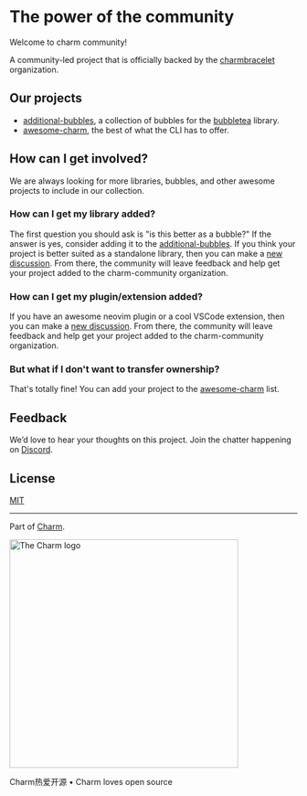 
<!--

**Here are some ideas to get you started:**

🙋‍♀️ A short introduction - what is your organization all about?
🌈 Contribution guidelines - how can the community get involved?
👩‍💻 Useful resources - where can the community find your docs? Is there anything else the community should know?
🍿 Fun facts - what does your team eat for breakfast?
🧙 Remember, you can do mighty things with the power of [Markdown](https://docs.github.com/github/writing-on-github/getting-started-with-writing-and-formatting-on-github/basic-writing-and-formatting-syntax)
-->

# The power of the community

Welcome to charm community!

A community-led project that is officially backed by the [charmbracelet][charm] organization.

## Our projects

- [additional-bubbles][additional-bubbles], a collection of bubbles for the [bubbletea][bubbletea] library.
- [awesome-charm][awesome-charm], the best of what the CLI has to offer.

## How can I get involved?

We are always looking for more libraries, bubbles, and other awesome projects to include in our collection.

### How can I get my library added?

The first question you should ask is "is this better as a bubble?" If the answer is yes, consider adding it to the [additional-bubbles][additional-bubbles].
If you think your project is better suited as a standalone library, then you can make a [new discussion][new-discussion].
From there, the community will leave feedback and help get your project added to the charm-community organization.

### How can I get my plugin/extension added?

If you have an awesome neovim plugin or a cool VSCode extension, then you can make a [new discussion][new-discussion].
From there, the community will leave feedback and help get your project added to the charm-community organization.

### But what if I don't want to transfer ownership?

That's totally fine!
You can add your project to the [awesome-charm][awesome-charm] list.

## Feedback

We’d love to hear your thoughts on this project. Join the chatter happening on [Discord](https://charm.sh/chat).

## License

[MIT](https://github.com/charmbracelet/skate/raw/main/LICENSE)

***

Part of [Charm](https://charm.sh).

<a href="https://charm.sh/"><img alt="The Charm logo" src="https://stuff.charm.sh/charm-badge.jpg" width="400"></a>

Charm热爱开源 • Charm loves open source

[charm]: https://github.com/charmbracelet
[bubbletea]: https://github.com/charmbracelet/bubbletea
[new-discussion]: https://github.com/charm-community/charm-community/discussions/new/choose
[additional-bubbles]: https://github.com/charm-community/additional-bubbles
[awesome-charm]: https://github.com/charm-community/awesome-charm
